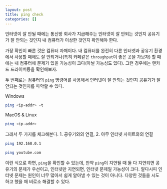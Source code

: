 ```yaml
---
layout: post
title: ping check
categories: []
---
```


인터넷이 잘 안될 때에는 통신망 회사가 지급해주는 인터넷이 잘 안되는 것인지 공유기가 잘 안되는 것인지 내 컴퓨터가 이상한 것인지 확인해야 한다.

가장 확인이 빠른 것은 컴퓨터 자체이다. 내 컴퓨터를 완전히 다른 인터넷과 공유기 환경에서 사용할 때에도 잘 안되거나(특히 카페같은 `throughput`이 좋은 곳을 가보자) 할 때에는 내 컴퓨터에 문제가 있을 가능성이 크다(아닐 가능성도 있다). 그런 경우에는 랜카드 드라이버등을 확인해보자.

두 번째로는 컴퓨터의 `ping` 명령어를 사용해서 인터넷이 잘 안되는 것인지 공유기가 잘 안되는 것인지를 파악할 수 있다.

Windows
```bash
ping <ip-addr> -t
```

MacOS & Linux
```bash
ping <ip-addr>
```

그래서 두 가지를 체크해본다. 1. 공유기와의 연결, 2. 아무 인터넷 사이트와의 연결

```bash
ping 192.168.0.1
```

```bash
ping youtube.com
```

이런 식으로 하면, `ping`을 확인할 수 있는데, 만약 `ping`이 지연될 때 둘 다 지연되면 공유기의 문제가 우선이고, 인터넷만 지연되면, 인터넷 문제일 가능성이 크다. 알다시피 인터넷 문제는 원인이 너무 많아서 쉽게 알아낼 수 있는 것이 아니다. 다양한 것들을 시도하고 했을 때 비로소 해결할 수 있다.
